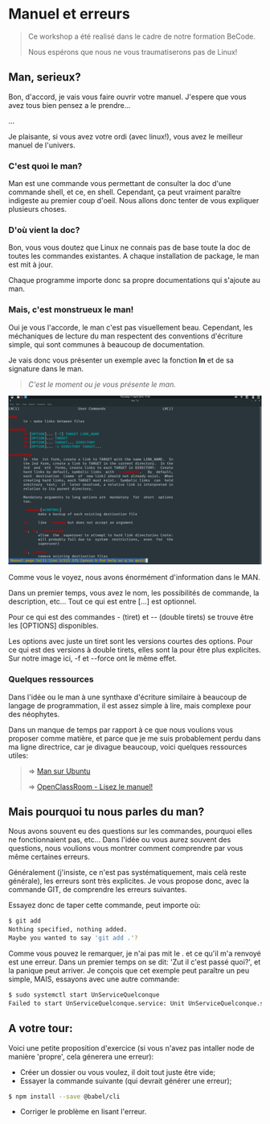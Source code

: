 # Manuel et erreurs
> Ce workshop a été realisé dans le cadre de notre formation BeCode.
>
> Nous espérons que nous ne vous traumatiserons pas de Linux!

<!-- ## Preambule
Toutes les images de démo que je vais vous montrer sont des screenshots que j'ai pris directement dans ma console.
Cependant, certaines commandes seront légerement différentes, notemment les installations de packages.
 -->

## Man, serieux?
Bon, d'accord, je vais vous faire ouvrir votre manuel. J'espere que vous avez tous bien pensez a le prendre...

...

Je plaisante, si vous avez votre ordi (avec linux!), vous avez le meilleur manuel de l'univers.

### C'est quoi le man?
Man est une commande vous permettant de consulter la doc d'une commande shell, et ce, en shell. Cependant, ça peut vraiment paraître indigeste au premier coup d'oeil. Nous allons donc tenter de vous expliquer plusieurs choses.

### D'où vient la doc?
Bon, vous vous doutez que Linux ne connais pas de base toute la doc de toutes les commandes existantes. A chaque installation de package, le man est mit à jour.

Chaque programme importe donc sa propre documentations qui s'ajoute au man.

### Mais, c'est monstrueux le man!
Oui je vous l'accorde, le man c'est pas visuellement beau. Cependant, les méchaniques de lecture du man respectent des conventions d'écriture simple, qui sont communes à beaucoup de documentation.

Je vais donc vous présenter un exemple avec la fonction **ln** et de sa signature dans le man.

> *C'est le moment ou je vous présente le man.*

![MAN pour LN](./img/manln.jpg)

Comme vous le voyez, nous avons énormément d'information dans le MAN. 

Dans un premier temps, vous avez le nom, les possibilités de commande, la description, etc... Tout ce qui est entre [...] est optionnel. 

Pour ce qui est des commandes - (tiret) et -- (double tirets) se trouve être les [OPTIONS] disponibles.

Les options avec juste un tiret sont les versions courtes des options. Pour ce qui est des versions à double tirets, elles sont la pour être plus explicites. Sur notre image ici, -f et --force ont le même effet.

### Quelques ressources
Dans l'idée ou le man à une synthaxe d'écriture similaire à beaucoup de langage de programmation, il est assez simple à lire, mais complexe pour des néophytes. 

Dans un manque de temps par rapport à ce que nous voulions vous proposer comme matière, et parce que je me suis probablement perdu dans ma ligne directrice, car je divague beaucoup, voici quelques ressources utiles:
>  => [Man sur Ubuntu](https://doc.ubuntu-fr.org/man)
>
>  => [OpenClassRoom - Lisez le manuel!](https://openclassrooms.com/fr/courses/43538-reprenez-le-controle-a-laide-de-linux/39740-rtfm-lisez-le-manuel) 


## Mais pourquoi tu nous parles du man?
Nous avons souvent eu des questions sur les commandes, pourquoi elles ne fonctionnaient pas, etc... Dans l'idée ou vous aurez souvent des questions, nous voulions vous montrer comment comprendre par vous même certaines erreurs.

Généralement (j'insiste, ce n'est pas systématiquement, mais celà reste générale), les erreurs sont très explicites. Je vous propose donc, avec la commande GIT, de comprendre les erreurs suivantes.

Essayez donc de taper cette commande, peut importe où:
```sh
$ git add
Nothing specified, nothing added.
Maybe you wanted to say 'git add .'?
```
Comme vous pouvez le remarquer, je n'ai pas mit le . et ce qu'il m'a renvoyé est une erreur. Dans un premier temps on se dit: 'Zut il c'est passé quoi?', et la panique peut arriver. Je conçois que cet exemple peut paraître un peu simple, MAIS, essayons avec une autre commande: 

```sh
$ sudo systemctl start UnServiceQuelconque
Failed to start UnServiceQuelconque.service: Unit UnServiceQuelconque.service not found.
```

## A votre tour:
Voici une petite proposition d'exercice (si vous n'avez pas intaller node de manière 'propre', cela génerera une erreur):
 - Créer un dossier ou vous voulez, il doit tout juste être vide;
 - Essayer la commande suivante (qui devrait générer une erreur);
```sh
$ npm install --save @babel/cli
```
- Corriger le problème en lisant l'erreur.


